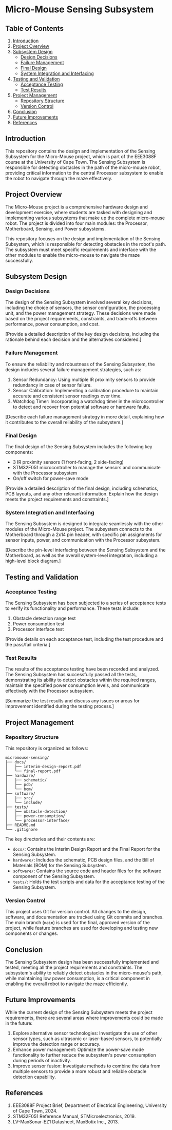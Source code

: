 # Micro-Mouse Sensing Subsystem

## Table of Contents
1. [Introduction](#introduction)
2. [Project Overview](#project-overview)
3. [Subsystem Design](#subsystem-design)
   - [Design Decisions](#design-decisions)
   - [Failure Management](#failure-management)
   - [Final Design](#final-design)
   - [System Integration and Interfacing](#system-integration-and-interfacing)
4. [Testing and Validation](#testing-and-validation)
   - [Acceptance Testing](#acceptance-testing)
   - [Test Results](#test-results)
5. [Project Management](#project-management)
   - [Repository Structure](#repository-structure)
   - [Version Control](#version-control)
6. [Conclusion](#conclusion)
7. [Future Improvements](#future-improvements)
8. [References](#references)

## Introduction
This repository contains the design and implementation of the Sensing Subsystem for the Micro-Mouse project, which is part of the EEE3088F course at the University of Cape Town. The Sensing Subsystem is responsible for detecting obstacles in the path of the micro-mouse robot, providing critical information to the central Processor subsystem to enable the robot to navigate through the maze effectively.

## Project Overview
The Micro-Mouse project is a comprehensive hardware design and development exercise, where students are tasked with designing and implementing various subsystems that make up the complete micro-mouse robot. The project is divided into four main modules: the Processor, Motherboard, Sensing, and Power subsystems.

This repository focuses on the design and implementation of the Sensing Subsystem, which is responsible for detecting obstacles in the robot's path. The subsystem must meet specific requirements and interface with the other modules to enable the micro-mouse to navigate the maze successfully.

## Subsystem Design

### Design Decisions
The design of the Sensing Subsystem involved several key decisions, including the choice of sensors, the sensor configuration, the processing unit, and the power management strategy. These decisions were made based on the project requirements, constraints, and trade-offs between performance, power consumption, and cost.

[Provide a detailed description of the key design decisions, including the rationale behind each decision and the alternatives considered.]

### Failure Management
To ensure the reliability and robustness of the Sensing Subsystem, the design includes several failure management strategies, such as:

1. Sensor Redundancy: Using multiple IR proximity sensors to provide redundancy in case of sensor failure.
2. Sensor Calibration: Implementing a calibration procedure to maintain accurate and consistent sensor readings over time.
3. Watchdog Timer: Incorporating a watchdog timer in the microcontroller to detect and recover from potential software or hardware faults.

[Describe each failure management strategy in more detail, explaining how it contributes to the overall reliability of the subsystem.]

### Final Design
The final design of the Sensing Subsystem includes the following key components:

- 3 IR proximity sensors (1 front-facing, 2 side-facing)
- STM32F051 microcontroller to manage the sensors and communicate with the Processor subsystem
- On/off switch for power-save mode

[Provide a detailed description of the final design, including schematics, PCB layouts, and any other relevant information. Explain how the design meets the project requirements and constraints.]

### System Integration and Interfacing
The Sensing Subsystem is designed to integrate seamlessly with the other modules of the Micro-Mouse project. The subsystem connects to the Motherboard through a 2x14 pin header, with specific pin assignments for sensor inputs, power, and communication with the Processor subsystem.

[Describe the pin-level interfacing between the Sensing Subsystem and the Motherboard, as well as the overall system-level integration, including a high-level block diagram.]

## Testing and Validation

### Acceptance Testing
The Sensing Subsystem has been subjected to a series of acceptance tests to verify its functionality and performance. These tests include:

1. Obstacle detection range test
2. Power consumption test
3. Processor interface test

[Provide details on each acceptance test, including the test procedure and the pass/fail criteria.]

### Test Results
The results of the acceptance testing have been recorded and analyzed. The Sensing Subsystem has successfully passed all the tests, demonstrating its ability to detect obstacles within the required ranges, maintain the specified power consumption levels, and communicate effectively with the Processor subsystem.

[Summarize the test results and discuss any issues or areas for improvement identified during the testing process.]

## Project Management

### Repository Structure
This repository is organized as follows:

```
micromouse-sensing/
├── docs/
│   ├── interim-design-report.pdf
│   └── final-report.pdf
├── hardware/
│   ├── schematic/
│   ├── pcb/
│   └── bom/
├── software/
│   ├── src/
│   └── include/
├── tests/
│   ├── obstacle-detection/
│   ├── power-consumption/
│   └── processor-interface/
├── README.md
└── .gitignore
```

The key directories and their contents are:

- `docs/`: Contains the Interim Design Report and the Final Report for the Sensing Subsystem.
- `hardware/`: Includes the schematic, PCB design files, and the Bill of Materials (BOM) for the Sensing Subsystem.
- `software/`: Contains the source code and header files for the software component of the Sensing Subsystem.
- `tests/`: Holds the test scripts and data for the acceptance testing of the Sensing Subsystem.

### Version Control
This project uses Git for version control. All changes to the design, software, and documentation are tracked using Git commits and branches. The main branch (`main`) is used for the final, approved version of the project, while feature branches are used for developing and testing new components or changes.

## Conclusion
The Sensing Subsystem design has been successfully implemented and tested, meeting all the project requirements and constraints. The subsystem's ability to reliably detect obstacles in the micro-mouse's path, while maintaining low power consumption, is a critical component in enabling the overall robot to navigate the maze efficiently.

## Future Improvements
While the current design of the Sensing Subsystem meets the project requirements, there are several areas where improvements could be made in the future:

1. Explore alternative sensor technologies: Investigate the use of other sensor types, such as ultrasonic or laser-based sensors, to potentially improve the detection range or accuracy.
2. Enhance power management: Optimize the power-save mode functionality to further reduce the subsystem's power consumption during periods of inactivity.
3. Improve sensor fusion: Investigate methods to combine the data from multiple sensors to provide a more robust and reliable obstacle detection capability.

## References
1. EEE3088F Project Brief, Department of Electrical Engineering, University of Cape Town, 2024.
2. STM32F051 Reference Manual, STMicroelectronics, 2019.
3. LV-MaxSonar-EZ1 Datasheet, MaxBotix Inc., 2013.
